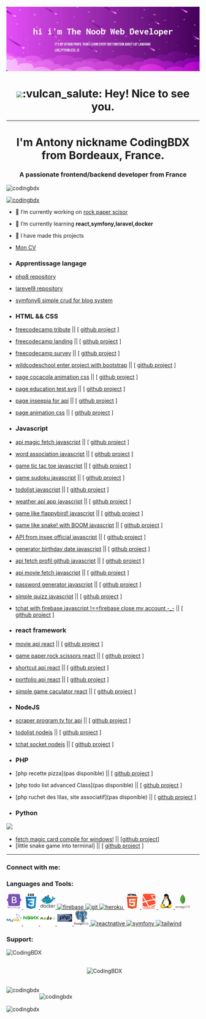 
<p align="center">
<img width="680px" height="auto"  src="https://raw.githubusercontent.com/CodingBDX/CodingBDX/main/header.jpg" alt="my banner">
                                                                      
<h1 align=center><img src="https://emojis.slackmojis.com/emojis/images/1531849430/4246/blob-sunglasses.gif?1531849430" width="30"/>:vulcan_salute: Hey! Nice to see you.</h1>


<hr>
<h1 align="center">I'm Antony nickname CodingBDX from Bordeaux, France.</h1>
<h3 align="center">A passionate frontend/backend developer from France</h3>

<p align="left"> <img src="https://komarev.com/ghpvc/?username=codingbdx&label=Profile%20views&color=0e75b6&style=flat" alt="codingbdx" /> </p>

<p align="left"> <a href="https://github.com/ryo-ma/github-profile-trophy"><img src="https://github-profile-trophy.vercel.app/?username=codingbdx" alt="codingbdx" /></a> </p>

- 🔭 I’m currently working on [rock paper scisor](http://github.io/ssdf)

- 🌱 I’m currently learning **react,symfony,laravel,docker**

- 👯 I have made this projects 
- [Mon CV](http://htmlpreview.github.io/?https://github.com/CodingBDX/html-css/blob/main/prototype/cv-anto/index.html)
- <h3><red>Apprentissage langage</red></h3>
- [php8 repository](https://github.com/CodingBDX/php8) 
- [larevel9 repository](https://github.com/CodingBDX/laravel-9) 
- [symfony6 simple crud for blog system](https://github.com/CodingBDX/symfony) 
- <h3><red>HTML && CSS</red></h3>
- [freecodecamp tribute](https://tributecodingbdx.herokuapp.com/index.html) || [ [github project](https://github.com/CodingBDX/html-css/tree/main/training/freecodecamp/tribute_page) ]
- [freecodecamp landing](https://landingcodingbdx.herokuapp.com/index.html) || [ [github project](https://github.com/CodingBDX/html-css/tree/main/training/freecodecamp/landing_page) ]
- [freecodecamp survey](https://surveycodingbdx.herokuapp.com/index.html) || [ [github project](https://github.com/CodingBDX/html-css/tree/main/training/freecodecamp/survey_form) ]
- [wildcodeschool enter project with bootstrap](https://wildcodeschoolcodingbdx.herokuapp.com/index.html) || [ [github project](https://github.com/CodingBDX/wilcodeschool) ]
- [page cocacola animation css](http://htmlpreview.github.io/?https://github.com/CodingBDX/html-css/blob/main/prototype/cocacola/index.html) || [ [github project](https://github.com/CodingBDX/html-css/tree/main/prototype/education) ]
- [page education test svg](http://htmlpreview.github.io/?https://github.com/CodingBDX/html-css/blob/main/prototype/education/index.html) || [ [github project](https://github.com/CodingBDX/html-css/tree/main/prototype/cocacola) ]
- [page inseepia for api](http://htmlpreview.github.io/?https://github.com/CodingBDX/html-css/blob/main/prototype/fruitopia/index.html) || [ [github project](https://github.com/CodingBDX/html-css/tree/main/prototype/fruitopia) ]
- [page animation css](http://htmlpreview.github.io/?https://github.com/CodingBDX/html-css/blob/main/prototype/urban-fashion/index.html) || [ [github project](https://github.com/CodingBDX/html-css/tree/main/prototype/urban-fashion) ]
- <h3><red>Javascript</red></h3>
- [api magic fetch javascript](https://htmlpreview.github.io/?https://github.com/CodingBDX/javascript/blob/main/prototype/apimagic/index.html) || [ [github project](https://github.com/CodingBDX/javascript/tree/main/prototype/apimagic) ]
- [word association javascript](https://github.com/CodingBDX/javascript-word-association/blob/master/index.html) || [ [github project](https://htmlpreview.github.io/?https://github.com/CodingBDX/javascript-word-association/blob/master/index.html) ]
- [game tic tac toe javascript](https://htmlpreview.github.io/?https://github.com/CodingBDX/javascript/blob/main/prototype/tictactoe/index.html) || [ [github project](https://github.com/CodingBDX/javascript/tree/main/prototype/tictactoe) ]
- [game sudoku javascript](https://htmlpreview.github.io/?https://github.com/CodingBDX/javascript/blob/main/prototype/sudoku/index.html) || [ [github project](https://github.com/CodingBDX/javascript/tree/main/prototype/sudoku) ]
- [todolist javascript](https://codingbdxtodolist.herokuapp.com/index.html) || [ [github project](https://github.com/CodingBDX/javascript/tree/main/prototype/apimagic) ]
- [weather api app javascript](http://htmlpreview.github.io/?https://github.com/CodingBDX/javascript/blob/main/prototype/weather_app/index.html) || [ [github project](https://github.com/CodingBDX/javascript/tree/main/prototype/weather_app) ]
- [game like flappybird! javascript](https://flappycodingbdx.herokuapp.com/index.html) || [ [github project](https://github.com/CodingBDX/javascript/tree/main/prototype/flappy) ]
- [game like snake! with BOOM javascript](https://snakekaboomcodingbdx.herokuapp.com/index.html) || [ [github project](https://github.com/CodingBDX/javascript/tree/main/prototype/snakekaboom) ]
- [API from insee official javascript](https://htmlpreview.github.io/?https://github.com/CodingBDX/javascript/blob/main/prototype/api-insee/index.html) || [ [github project](https://github.com/CodingBDX/javascript/tree/main/prototype/api-insee) ]
- [generator birthday date javascript](https://htmlpreview.github.io/?https://github.com/CodingBDX/javascript/blob/main/prototype/birthday%20random/index.html) || [ [github project](https://github.com/CodingBDX/javascript/tree/main/prototype/birthday%20random) ]
- [api fetch profil github javascript](https://htmlpreview.github.io/?https://github.com/CodingBDX/javascript/blob/main/prototype/github-profil/index.html) || [ [github project](https://github.com/CodingBDX/javascript/tree/main/prototype/github-profil) ]
- [api movie fetch javascript](https://htmlpreview.github.io/?https://github.com/CodingBDX/javascript/blob/main/prototype/movie-app/index.html) || [ [github project](https://github.com/CodingBDX/javascript/tree/main/prototype/movie-app) ]
- [password generator javascript](https://htmlpreview.github.io/?https://github.com/CodingBDX/javascript/blob/main/prototype/password/index.html) || [ [github project](https://github.com/CodingBDX/javascript/tree/main/prototype/password) ]
- [simple quizz javascript](https://htmlpreview.github.io/?https://github.com/CodingBDX/javascript/blob/main/prototype/quizz-ninja/index.html) ||  [ [github project](https://github.com/CodingBDX/javascript/tree/main/prototype/quizz-ninja) ]
- [tchat with firebase javascript !==firebase close my account -_-](https://chat1codingbdx.herokuapp.com/index.html) ||  [ [github project](https://github.com/CodingBDX/javascript/tree/main/prototype/chatroom) ]
- <h3>react framework</h3>

- [movie api react](https://glacial-depths-44568.herokuapp.com) ||  [ [github project](https://github.com/CodingBDX/react-app-movie) ]
- [game paper,rock,scissors react](https://warm-journey-88259.herokuapp.com/) ||  [ [github project](https://github.com/CodingBDX/react-paper-rock) ]
- [shortcut api react](https://warm-ocean-38973.herokuapp.com/) ||  [ [github project](https://github.com/CodingBDX/react-shortcut) ]
- [portfolio api react](https://codingbdx.github.io/react-portfolio) ||  [ [github project](https://github.com/CodingBDX/react-portfolio) ]
- [simple game caculator react](https://reactnumbercodingbdx.herokuapp.com/index.html) ||  [ [github project](https://github.com/CodingBDX/react) ]
- <h3>NodeJS</h3>
- [scraper program tv for api](https://programtv.herokuapp.com/) ||  [ [github project](https://github.com/CodingBDX/nodejs) ]
- [todolist nodejs](https://codingbdx-todo.herokuapp.com/todo) ||  [ [github project](https://github.com/CodingBDX/nodejs-todo) ]
- [tchat socket nodejs](https://codingbdx-nodejs-chat.herokuapp.com/) ||  [ [github project](https://github.com/CodingBDX/nodejs-chat) ]
- <h3>PHP</h3>
- [php recette pizza](pas disponible) ||  [ [github project](https://github.com/CodingBDX/php-add-pizza) ]
- [php todo list advanced Class](pas disponible) ||  [ [github project](https://github.com/CodingBDX/php-todo) ]
- [php ruchet des lilas, site associatif](pas disponible) ||  [ [github project](https://github.com/CodingBDX/php-lerucherdeslilas) ]
- <h3>Python</h3>
[<img src="https://i.ytimg.com/vi/Hc79sDi3f0U/maxresdefault.jpg" width="50%">](https://streamable.com/uodns4 "Now in Android: 55")
- [fetch magic card compile for windows!](https://drive.google.com/file/d/1apnd46hGX5n61KTc3HEa5_ON2HVvxsgP/view?usp=sharing) ||  [[github project](https://github.com/CodingBDX/magic_proxy)]
- [little snake game into terminal] ||  [ [github project](https://github.com/CodingBDX/python/tree/main/prototype/snake) ]
<hr>
<h3 align="left">Connect with me:</h3>
<p align="left">
</p>

<h3 align="left">Languages and Tools:</h3>
<p align="left"> <a href="https://getbootstrap.com" target="_blank" rel="noreferrer"> <img src="https://raw.githubusercontent.com/devicons/devicon/master/icons/bootstrap/bootstrap-plain-wordmark.svg" alt="bootstrap" width="40" height="40"/> </a> <a href="https://www.w3schools.com/css/" target="_blank" rel="noreferrer"> <img src="https://raw.githubusercontent.com/devicons/devicon/master/icons/css3/css3-original-wordmark.svg" alt="css3" width="40" height="40"/> </a> <a href="https://www.docker.com/" target="_blank" rel="noreferrer"> <img src="https://raw.githubusercontent.com/devicons/devicon/master/icons/docker/docker-original-wordmark.svg" alt="docker" width="40" height="40"/> </a> <a href="https://firebase.google.com/" target="_blank" rel="noreferrer"> <img src="https://www.vectorlogo.zone/logos/firebase/firebase-icon.svg" alt="firebase" width="40" height="40"/> </a> <a href="https://git-scm.com/" target="_blank" rel="noreferrer"> <img src="https://www.vectorlogo.zone/logos/git-scm/git-scm-icon.svg" alt="git" width="40" height="40"/> </a> <a href="https://heroku.com" target="_blank" rel="noreferrer"> <img src="https://www.vectorlogo.zone/logos/heroku/heroku-icon.svg" alt="heroku" width="40" height="40"/> </a> <a href="https://www.w3.org/html/" target="_blank" rel="noreferrer"> <img src="https://raw.githubusercontent.com/devicons/devicon/master/icons/html5/html5-original-wordmark.svg" alt="html5" width="40" height="40"/> </a> <a href="https://laravel.com/" target="_blank" rel="noreferrer"> <img src="https://raw.githubusercontent.com/devicons/devicon/master/icons/laravel/laravel-plain-wordmark.svg" alt="laravel" width="40" height="40"/> </a> <a href="https://www.linux.org/" target="_blank" rel="noreferrer"> <img src="https://raw.githubusercontent.com/devicons/devicon/master/icons/linux/linux-original.svg" alt="linux" width="40" height="40"/> </a> <a href="https://www.mongodb.com/" target="_blank" rel="noreferrer"> <img src="https://raw.githubusercontent.com/devicons/devicon/master/icons/mongodb/mongodb-original-wordmark.svg" alt="mongodb" width="40" height="40"/> </a> <a href="https://www.mysql.com/" target="_blank" rel="noreferrer"> <img src="https://raw.githubusercontent.com/devicons/devicon/master/icons/mysql/mysql-original-wordmark.svg" alt="mysql" width="40" height="40"/> </a> <a href="https://www.nginx.com" target="_blank" rel="noreferrer"> <img src="https://raw.githubusercontent.com/devicons/devicon/master/icons/nginx/nginx-original.svg" alt="nginx" width="40" height="40"/> </a> <a href="https://nodejs.org" target="_blank" rel="noreferrer"> <img src="https://raw.githubusercontent.com/devicons/devicon/master/icons/nodejs/nodejs-original-wordmark.svg" alt="nodejs" width="40" height="40"/> </a> <a href="https://www.php.net" target="_blank" rel="noreferrer"> <img src="https://raw.githubusercontent.com/devicons/devicon/master/icons/php/php-original.svg" alt="php" width="40" height="40"/> </a> <a href="https://www.postgresql.org" target="_blank" rel="noreferrer"> <img src="https://raw.githubusercontent.com/devicons/devicon/master/icons/postgresql/postgresql-original-wordmark.svg" alt="postgresql" width="40" height="40"/> </a> <a href="https://reactnative.dev/" target="_blank" rel="noreferrer"> <img src="https://reactnative.dev/img/header_logo.svg" alt="reactnative" width="40" height="40"/> </a> <a href="https://symfony.com" target="_blank" rel="noreferrer"> <img src="https://symfony.com/logos/symfony_black_03.svg" alt="symfony" width="40" height="40"/> </a> <a href="https://tailwindcss.com/" target="_blank" rel="noreferrer"> <img src="https://www.vectorlogo.zone/logos/tailwindcss/tailwindcss-icon.svg" alt="tailwind" width="40" height="40"/> </a> </p>

<h3 align="left">Support:</h3>

<img align="left" src="https://www.codewars.com/users/CodingBDX/badges/large" height="50" width="210" alt="CodingBDX" /></a></p><br><br>
<p><a href="https://www.buymeacoffee.com/CodingBDX"> <img align="left" src="https://cdn.buymeacoffee.com/buttons/v2/default-yellow.png" height="50" width="210" alt="CodingBDX" /></a></p><br><br>

<p><img align="left" src="https://github-readme-stats.vercel.app/api/top-langs?username=codingbdx&show_icons=true&locale=en&layout=compact" alt="codingbdx" /></p>

<p>&nbsp;<img align="center" src="https://github-readme-stats.vercel.app/api?username=codingbdx&show_icons=true&locale=en" alt="codingbdx" /></p>

<p><img align="center" src="https://github-readme-streak-stats.herokuapp.com/?user=codingbdx&" alt="codingbdx" /></p>

